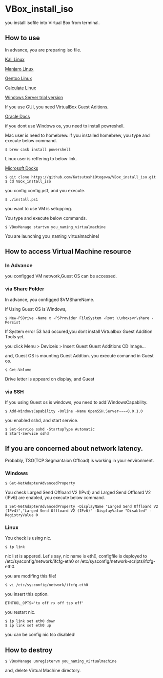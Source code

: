 # VBox_install_iso
you install isofile into Virtual Box from terminal.

## How to use

In advance, you are preparing iso file.

[Kali Linux](https://www.kali.org/)

[Manjaro Linux](https://manjaro.org/)

[Gentoo Linux](https://www.gentoo.org/)

[Calculate Linux](https://www.calculate-linux.org/)

[Windows Server trial version](https://www.microsoft.com/en-US/cloud-platform/windows-server-trial)

If you use GUI, you need VirtualBox Guest Aditions.

[Oracle Docs](https://www.oracle.com/virtualization/technologies/vm/downloads/virtualbox-downloads.html)

if you dont use Windows os, you need to install powreshell.

Mac user is need to homebrew. if you installed homebrew, you type and execute below command.
```
$ brew cask install powershell
```

Linux user is reffering to below link.

[Microsoft Docks](https://docs.microsoft.com/en-US/powershell/scripting/install/installing-powershell-core-on-linux?view=powershell-7)

```
$ git clone https://github.com/KatsutoshiOtogawa/VBox_install_iso.git
$ cd VBox_install_iso
```
you config config.ps1, and you execute.

```
$ ./install.ps1
```

you want to use VM is setupping.

You type and execute below commands.
```
$ VBoxManage startvm you_naming_virtualmachine
```
You are launching you_naming_virtualmachine!

## How to access Virtual Machine resource

### In Advance

you configged VM network,Guest OS can be accessed.



### via Share Folder

In advance, you configged $VMShareName.

If Using Guest OS is Windows,
```
$ New-PSDrive -Name x -PSProvider FileSystem -Root \\vboxsvr\share -Persist
```
If System error 53 had occured,you dont install Virtualbox Guest Addition Tools yet.

you click
Menu > Deviceis > Insert Guest Guest Additions CD Image...

and, Guest OS is mounting Guest Addtion.
you execute comannd in Guest os.
```
$ Get-Volume
```

Drive letter is appeard on display, and Guest 
### via SSH

If you using Guest os is windows, you need to add WindowsCapability.
```
$ Add-WindowsCapability -Online -Name OpenSSH.Server~~~~0.0.1.0
```

you enabled sshd, and start service.
```
$ Set-Service sshd -StartupType Automatic
$ Start-Service sshd
```

## If you are concerned about network latency.
Probably, TSO(TCP Segmantaion Offload) is working in your environment.
### Windows

```
$ Get-NetAdapterAdvancedProperty
```

You check Larged Send Offloard V2 (IPv4) and Larged Send Offloard V2 (IPv6) are enabled,
you execute below command.

```
$ Set-NetAdapterAdvancedProperty -DisplayName "Larged Send Offloard V2 (IPv4)","Larged Send Offloard V2 (IPv6)" -DisplayValue "Disabled" -RegistryValue 0
```

### Linux

You check is using nic.
```
$ ip link
```
nic list is appered.
Let's say, nic name is eth0,
configfile is deployed to /etc/sysconfig/network/ifcfg-eth0 or /etc/sysconfig/network-scripts/ifcfg-eth0.

you are modifing this file!
```
$ vi /etc/sysconfig/network/ifcfg-eth0
```

you insert this option.
```
ETHTOOL_OPTS='tx off rx off tso off'
```

you restart nic.
```
$ ip link set eth0 down
$ ip link set eth0 up
```

you can be config nic tso disabled!

## How to destroy 
```
$ VBoxManage unregistervm you_naming_virtualmachine
```
and, delete Virtual Machine directory.




